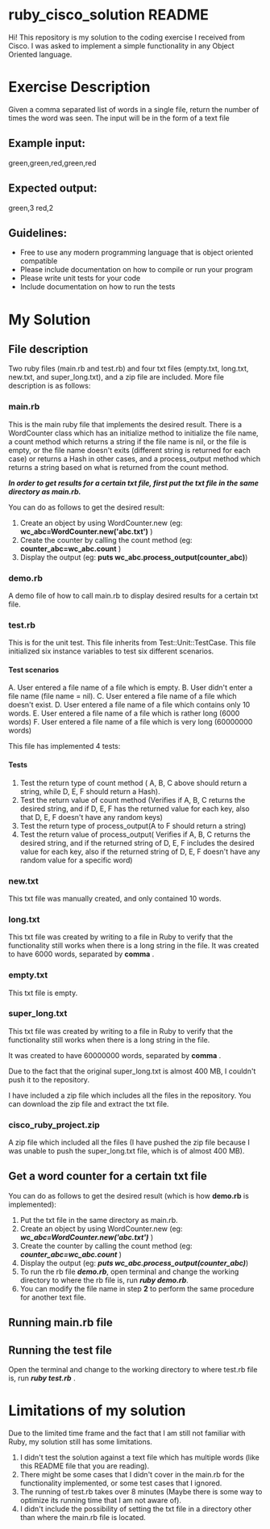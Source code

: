 # ruby_cisco_solution README

Hi! This repository is my solution to the coding exercise I received from Cisco. I was asked to implement a simple functionality in any Object Oriented language.

# Exercise Description

Given a comma separated list of words in a single file, return the number of times the word was
seen.
The input will be in the form of a text file
## Example input:
green,green,red,green,red
## Expected output:
green,3
red,2
## Guidelines:
- Free to use any modern programming language that is object oriented compatible
- Please include documentation on how to compile or run your program
- Please write unit tests for your code
- Include documentation on how to run the tests


# My Solution 

## File description

Two ruby files (main.rb and test.rb) and four txt files (empty.txt, long.txt, new.txt, and super_long.txt), and a zip file are included. More file description is as follows:

### main.rb

This is the main ruby file that implements the desired result. There is a WordCounter class which has an initialize method to initialize the file name, a count method which returns a string if the file name is nil, or the file is empty, or the file name doesn't exits (different string is returned for each case) or returns a Hash in other cases, and a process_output method which returns a string based on what is returned from the count method.

**_In order to get results for a certain txt file, first put the txt file in the same directory as main.rb._**

You can do as follows to get the desired result:
1. Create an object by using WordCounter.new (eg: **wc_abc=WordCounter.new('abc.txt')** )
2. Create the counter by calling the count method (eg: **counter_abc=wc_abc.count** )
3. Display the output (eg: **puts wc_abc.process_output(counter_abc)**)


### demo.rb

A  demo file of how to call main.rb to display desired results for a certain txt file.


### test.rb

This is for the unit test. This file inherits from Test::Unit::TestCase. This file initialized six instance variables to test six different scenarios. 
#### Test scenarios
A. User entered a file name of a file which is empty.
B. User didn't enter a file name (file name = nil).
C. User entered a file name of a file which doesn't exist.
D. User entered a file name of a file which contains only 10 words.
E. User entered a file name of a file which is rather long (6000 words)
F. User entered a file name of a file which is very long (60000000 words)

This file has implemented 4 tests:

#### Tests
1. Test the return type of count method ( A, B, C above should return a string, while D, E, F should return a Hash).
2. Test the return value of count method (Verifies if A, B, C returns the desired string, and if D, E, F has the returned value for each key, also that D, E, F doesn't have any random keys)
3. Test the return type of process_output(A to F should return a string)
4. Test the return value of process_output( Verifies if A, B, C returns the desired string, and if the returned string of D, E, F includes the desired value for each key, also if the returned string of D, E, F doesn't have any random value for a specific word)

### new.txt

This txt file was manually created, and only contained 10 words.

### long.txt

This txt file was created by writing to a file in Ruby to verify that the functionality still works when there is a long string in the file. It was created to have 6000 words, separated by **comma** .

### empty.txt

This txt file is empty.

### super_long.txt

This txt file was created by writing to a file in Ruby to verify that the functionality still works when there is a long string in the file. 

It was created to have 60000000 words, separated by **comma** .

Due to the fact that the original super_long.txt is almost 400 MB, I couldn't push it to the repository. 

I have included a zip file which includes all the files in the repository. You can download the zip file and extract the txt file.

### cisco_ruby_project.zip

A zip file which included all the files (I have pushed the zip file because I was unable to push the super_long.txt file, which is of almost 400 MB).

## Get a word counter for a certain txt file 
You can do as follows to get the desired result (which is how **demo.rb** is implemented):
1. Put the txt file in the same directory as main.rb.
2. Create an object by using WordCounter.new (eg: **_wc_abc=WordCounter.new('abc.txt')_** )
3. Create the counter by calling the count method (eg: **_counter_abc=wc_abc.count_** )
4. Display the output (eg: **_puts wc_abc.process_output(counter_abc)_**)
5. To run the rb file **_demo.rb_**, open terminal and change the working directory to where the rb file is, run **_ruby demo.rb_**. 
6. You can modify the file name in step **2** to perform the same procedure for another text file.

## Running main.rb file 



## Running the test file

Open the terminal and change to the working directory to where test.rb file is, run **_ruby test.rb_** .

# Limitations of my solution

Due to the limited time frame and the fact that I am still not familiar with Ruby, my solution still has some limitations.
1. I didn't test the solution against a text file which has multiple words (like this README file that you are reading).
2. There might be some cases that I didn't cover in the main.rb for the functionality implemented, or some test cases that I ignored.
3. The running of test.rb takes over 8 minutes (Maybe there is some way to optimize its running time that I am not aware of). 
4. I didn't include the possibility of setting the txt file in a directory other than where the main.rb file is located.

